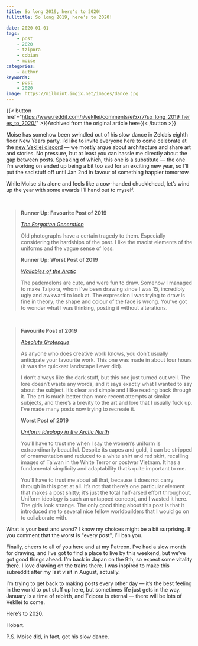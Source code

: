 ```yaml
---
title: So long 2019, here's to 2020!
fulltitle: So long 2019, here's to 2020!

date: 2020-01-01
tags:
    - post
    - 2020
    - tzipora
    - cobian
    - moise
categories:
    - author
keywords:
    - post
    - 2020
image: https://millmint.imgix.net/images/dance.jpg
---
```

{{< button href="https://www.reddit.com/r/vekllei/comments/ei5xr7/so_long_2019_heres_to_2020/" >}}Archived from the original article here{{< /button >}}

Moise has somehow been swindled out of his slow dance in Zelda’s eighth floor New Years party. I’d like to invite everyone here to come celebrate at the [new Vekllei discord](https://discord.gg/dCE6vSU) — we mostly argue about architecture and share art and stories. No pressure, but at least you can hassle me directly about the gap between posts. Speaking of which, this one is a substitute — the one I’m working on ended up being a bit too sad for an exciting new year, so I’ll put the sad stuff off until Jan 2nd in favour of something happier tomorrow.

While Moise sits alone and feels like a cow-handed chucklehead, let’s wind up the year with some awards I’ll hand out to myself.

&#x200B;

>**Runner Up: Favourite Post of 2019**
>
>[*The Forgotten Generation*](https://www.reddit.com/r/worldbuilding/comments/auz580/the_forgotten_generation/)
>
>Old photographs have a certain tragedy to them. Especially considering the hardships of the past. I like the maoist elements of the uniforms and the vague sense of loss.
>
>**Runner Up: Worst Post of 2019**
>
>[*Wallabies of the Arctic*](https://www.reddit.com/r/vekllei/comments/e6iykk/wallabies_of_the_arctic_veklleis_pademelon_and/)
>
>The pademelons are cute, and were fun to draw. Somehow I managed to make Tzipora, whom I’ve been drawing since I was 15, incredibly ugly and awkward to look at. The expression I was trying to draw is fine in theory; the shape and colour of the face is wrong. You’ve got to wonder what I was thinking, posting it without alterations.

&#x200B;

>**Favourite Post of 2019**
>
>[*Absolute Grotesque*](https://www.reddit.com/r/worldbuilding/comments/c05k16/absolute_grotesque/)
>
>As anyone who does creative work knows, you don’t usually anticipate your favourite work. This one was made in about four hours (it was the quickest landscape I ever did).
>
>I don’t always like the dark stuff, but this one just turned out well. The lore doesn’t waste any words, and it says exactly what I wanted to say about the subject. It’s clear and simple and I like reading back through it. The art is much better than more recent attempts at similar subjects, and there’s a brevity to the art and lore that I usually fuck up. I’ve made many posts now trying to recreate it.
>
>**Worst Post of 2019**
>
>[*Uniform Ideology in the Arctic North*](https://www.reddit.com/r/vekllei/comments/dj5di0/uniform_ideology_in_the_arctic_north/)
>
>You’ll have to trust me when I say the women’s uniform is extraordinarily beautiful. Despite its capes and gold, it can be stripped of ornamentation and reduced to a white shirt and red skirt, recalling images of Taiwan in the White Terror or postwar Vietnam. It has a fundamental simplicity and adaptability that’s quite important to me.
>
>You’ll have to trust me about all that, because it does not carry through in this post at all. It’s not that there’s one particular element that makes a post shitty; it’s just the total half-arsed effort throughout. Uniform ideology is such an untapped concept, and I wasted it here. The girls look strange. The only good thing about this post is that it introduced me to several nice fellow worldbuilders that I would go on to collaborate with.

What is your best and worst? I know my choices might be a bit surprising. If you comment that the worst is "every post", I’ll ban you.

Finally, cheers to all of you here and at my Patreon. I’ve had a slow month for drawing, and I’ve got to find a place to live by this weekend, but we’ve got good things ahead. I’m back in Japan on the 9th, so expect some vitality there. I love drawing on the trains there. I was inspired to make this subreddit after my last visit in August, actually.

I’m trying to get back to making posts every other day — it’s the best feeling in the world to put stuff up here, but sometimes life just gets in the way. January is a time of rebirth, and Tzipora is eternal — there will be lots of Vekllei to come.

Here’s to 2020.

Hobart.

P.S. Moise did, in fact, get his slow dance.
